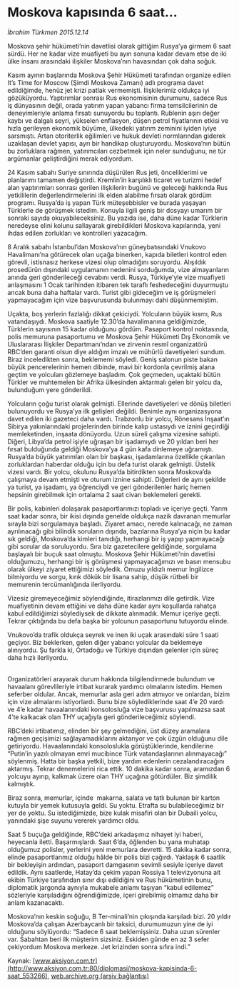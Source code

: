 # Moskova kapısında 6 saat...

*İbrahim Türkmen 2015.12.14*

<div class="pNewsDetailMainContent ctx_content" itemprop="articleBody">
 <p>
  Moskova şehir hükümeti’nin davetlisi olarak gittiğim Rusya’ya girmem 6 saat sürdü. Her ne kadar vize muafiyeti bu ayın sonuna kadar devam etse de iki ülke insanı arasındaki ilişkiler Moskova’nın havasından çok daha soğuk.
 </p>
 <p>
  Kasım ayının başlarında Moskova Şehir Hükümeti tarafından organize edilen It’s Time for Moscow (Şimdi Moskova Zamanı) adlı programa davet edildiğimde, henüz jet krizi patlak vermemişti. İlişkilerimiz oldukça iyi gözüküyordu. Yaptırımlar sonrası Rus ekonomisinin durumunu, sadece Rus iş dünyasının değil, orada yatırım yapan yabancı firma temsilcilerinin de deneyimleriyle anlama fırsatı sunuyordu bu toplantı. Rublenin aşırı değer kaybı ve dalgalı seyri, yükselen enflasyon, düşen petrol fiyatlarının etkisi ve hızla gerileyen ekonomik büyüme, ülkedeki yatırım zeminini iyiden iyiye sarsmıştı. Artan otoriterlik eğilimleri ve hukuk devleti normlarından giderek uzaklaşan devlet yapısı, ayrı bir handikap oluşturuyordu. Moskova’nın bütün bu zorluklara rağmen, yatırımcıları cezbetmek için neler sunduğunu, ne tür argümanlar geliştirdiğini merak ediyordum.
 </p>
 <p>
  24 Kasım sabahı Suriye sınırında düşürülen Rus jeti, önceliklerimi ve planlarımı tamamen değiştirdi. Kremlin’in karşılıklı ticaret ve turizmi hedef alan yaptırımları sonrası gerilen ilişkilerin bugünü ve geleceği hakkında Rus yetkililerin değerlendirmelerini ilk elden alabilme fırsatı olarak gördüm programı. Rusya’da iş yapan Türk müteşebbisler ve burada yaşayan Türklerle de görüşmek istedim. Konuyla ilgili geniş bir dosyayı umarım bir sonraki sayıda okuyabileceksiniz. Bu yazıda ise, daha düne kadar Türklerin neredeyse elini kolunu sallayarak girebildikleri Moskova kapılarında, yeni ihdas edilen zorlukları ve kontrolleri yazacağım.
 </p>
 <p>
  8 Aralık sabahı İstanbul’dan Moskova’nın güneybatısındaki Vnukovo Havalimanı’na götürecek olan uçağa binerken, kapıda biletleri kontrol eden görevli, istisnasız herkese vizesi olup olmadığını soruyordu. Alışıldık prosedürün dışındaki uygulamanın nedenini sorduğumda, vize almayanların anında geri gönderileceği cevabını verdi. Rusya, Türkiye’yle vize muafiyeti anlaşmasını 1 Ocak tarihinden itibaren tek taraflı feshedeceğini duyurmuştu ancak buna daha haftalar vardı. Turist gibi gideceğim ve iş görüşmeleri yapmayacağım için vize başvurusunda bulunmayı dahi düşünmemiştim.
 </p>
 <p>
  Uçakta, boş yerlerin fazlalığı dikkat çekiciydi. Yolcuların büyük kısmı, Rus vatandaşıydı. Moskova saatiyle 12.30’da havalimanına geldiğimizde, Türklerin sayısının 15 kadar olduğunu gördüm. Pasaport kontrol noktasında, polis memuruna pasaportumu ve Moskova Şehir Hükümeti Dış Ekonomik ve Uluslararası İlişkiler Departmanı’ndan ve zirvenin resmî organizatörü RBC’den garanti olsun diye aldığım imzalı ve mühürlü davetiyeleri sundum. Biraz inceledikten sonra, beklememi söyledi. Geniş salonun piste bakan büyük pencerelerinin hemen dibinde, mavi bir kordonla çevrilmiş alana geçtim ve yolcuları gözlemeye başladım. Çok geçmeden, uçaktaki bütün Türkler ve muhtemelen bir Afrika ülkesinden aktarmalı gelen bir yolcu da, bulunduğum yere gönderildi.
 </p>
 <p>
  Yolcuların çoğu turist olarak gelmişti. Ellerinde davetiyeleri ve dönüş biletleri bulunuyordu ve Rusya’ya ilk gelişleri değildi. Benimle aynı organizasyona davet edilen iki gazeteci daha vardı. Trabzonlu bir yolcu, Rönesans İnşaat’ın Sibirya yakınlarındaki projelerinden birinde kalıp ustasıydı ve iznini geçirdiği memleketinden, inşaata dönüyordu. Uzun süreli çalışma vizesine sahipti. Diğeri, Libya’da petrol işiyle uğraşan bir işadamıydı ve 20 yıldan beri her fırsat bulduğunda geldiği Moskova’ya 4 gün kafa dinlemeye uğramıştı. Rusya’da büyük yatırımları olan bir başkası, işadamlarına özellikle çıkarılan zorluklardan haberdar olduğu için bu defa turist olarak gelmişti. Üstelik vizesi vardı. Bir yolcu, okulunu Rusya’da bitirdikten sonra Moskova’da çalışmaya devam etmişti ve oturum iznine sahipti. Diğerleri de aynı şekilde ya turist, ya işadamı, ya öğrenciydi ve geri gönderilenler hariç hemen hepsinin girebilmek için ortalama 2 saat civarı beklemeleri gerekti.
 </p>
 <p>
  Bir polis, kabinleri dolaşarak pasaportlarımızı topladı ve içeriye geçti. Yarım saat kadar sonra, bir ikisi dışında genelde oldukça nazik davranan memurlar sırayla bizi sorgulamaya başladı. Ziyaret amacı, nerede kalınacağı, ne zaman ayrılınacağı gibi bilindik soruların dışında, bazılarına Rusya’ya niçin bu kadar sık geldiği, Moskova’da kimleri tanıdığı, herhangi bir iş yapıp yapmayacağı gibi sorular da soruluyordu. Sıra biz gazetecilere geldiğinde, sorgulama başlayalı bir buçuk saat olmuştu. Moskova Şehir Hükümeti’nin davetlisi olduğumuzu, herhangi bir iş görüşmesi yapmayacağımızı ve basın mensubu olarak ülkeyi ziyaret ettiğimizi söyledik. Omuzu yıldızlı memur İngilizce bilmiyordu ve sorgu, kırık dökük bir lisana sahip, düşük rütbeli bir memurenin tercümanlığında ilerliyordu.
 </p>
 <p>
  Vizesiz giremeyeceğimiz söylendiğinde, itirazlarımızı dile getirdik. Vize muafiyetinin devam ettiğini ve daha düne kadar aynı koşullarda rahatça kabul edildiğimizi söylediysek de dikkate alınmadık. Memur içeriye geçti. Tekrar çıktığında bu defa başka bir yolcunun pasaportunu tutuyordu elinde.
 </p>
 <p>
  Vnukovo’da trafik oldukça seyrek ve inen iki uçak arasındaki süre 1 saati geçiyor. Biz beklerken, gelen diğer yabancı yolcular da beklemeye alınıyordu. Şu farkla ki, Ortadoğu ve Türkiye dışından gelenler için süreç daha hızlı ilerliyordu.
 </p>
 <p>
  <br/>
  Organizatörleri arayarak durum hakkında bilgilendirmede bulundum ve havaalanı görevlileriyle irtibat kurarak yardımcı olmalarını istedim. Hemen seferber oldular. Ancak, memurlar asla geri adım atmıyor ve onlardan, bizim için vize almalarını istiyorlardı. Bunu bize söylediklerinde saat 4’e 20 vardı ve 4’e kadar havaalanındaki konsolosluğa vize başvurusu yapılmazsa saat 4’te kalkacak olan THY uçağıyla geri gönderileceğimiz söylendi.
 </p>
 <p>
  RBC’deki irtibatımız, elinden bir şey gelmediğini, üst düzey aramalara rağmen geçişimizi sağlayamadıklarını aktarıyor ve çok üzgün olduğunu dile getiriyordu. Havaalanındaki konsoloslukla görüştüklerinde, kendilerine “Putin’in yazılı olmayan emri mucibince Türk vatandaşlarının alınmayacağı” söylenmiş. Hatta bir başka yetkili, bize yardım edenlerin cezalandıracağını aktarmış. Tekrar denemelerini rica ettik. 10 dakika kadar sonra, aramızdan 6 yolcuyu ayırıp, kalkmak üzere olan THY uçağına götürdüler. Biz şimdilik kalmıştık.
 </p>
 <p>
  Biraz sonra, memurlar, içinde  makarna, salata ve tatlı bulunan bir karton kutuyla bir yemek kutusuyla geldi. Su yoktu. Etrafta su bulabileceğimiz bir yer de yoktu. Su istediğimizde, bize kulak misafiri olan bir Dubaili yolcu, yanındaki şişe suyunu vererek yardımcı oldu.
 </p>
 <p>
  Saat 5 buçuğa geldiğinde, RBC’deki arkadaşımız nihayet iyi haberi, heyecanla iletti. Başarmışlardı. Saat 6’da, öğlenden bu yana muhatap olduğumuz polisler, yerlerini yeni memurlara devretti. 15 dakika kadar sonra, elinde pasaportlarımız olduğu hâlde bir polis bizi çağırdı. Yaklaşık 6 saatlik bir bekleyişin ardından, pasaport damgasının sevimli sesiyle içeriye davet edildik. Aynı saatlerde, Hatay’da çekim yapan Rossiya 1 televizyonuna ait ekibin Türkiye tarafından sınır dışı edildiğini ve Rus hükümetinin bunu, diplomatik jargonda aynıyla mukabele anlamı taşıyan “kabul edilemez” sözleriyle karşıladığını öğrendiğimizde, içeri girebilmiş olmamız daha bir anlam kazanacaktı.
 </p>
 <p>
  Moskova’nın keskin soğuğu, B Ter-minali’nin çıkışında karşıladı bizi. 20 yıldır Moskova’da çalışan Azerbaycanlı bir taksici, durumumuzun yine de iyi olduğunu söylüyordu: “Sadece 6 saat beklemişsiniz. Daha uzun sürenler var. Sabahtan beri ilk müşterim sizsiniz. Eskiden günde en az 3 sefer çekiyordum Moskova merkeze. Jet krizinden sonra sıfıra indi.”
 </p>
</div>


Kaynak: [www.aksiyon.com.tr](http://www.aksiyon.com.tr:80/diplomasi/moskova-kapisinda-6-saat_553266), [web.archive.org (arşiv bağlantısı)](http://web.archive.org/web/20151217231851/http://www.aksiyon.com.tr:80/diplomasi/moskova-kapisinda-6-saat_553266)
